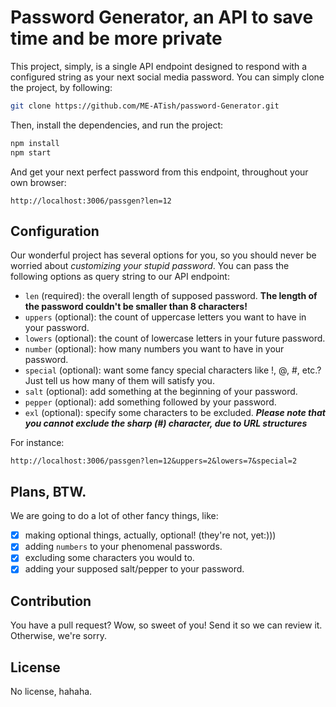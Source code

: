 # Password Generator, an API to save time and be more private

This project, simply, is a single API endpoint designed to respond with a configured string as your next social media password. You can simply clone the project, by following:

```bash
git clone https://github.com/ME-ATish/password-Generator.git
```

Then, install the dependencies, and run the project:

```bash
npm install
npm start
```

And get your next perfect password from this endpoint, throughout your own browser:

```http
http://localhost:3006/passgen?len=12
```

## Configuration

Our wonderful project has several options for you, so you should never be worried about _customizing your stupid password_. You can pass the following options as query string to our API endpoint:

- `len` (required): the overall length of supposed password. **The length of the password couldn't be smaller than 8 characters!**
- `uppers` (optional): the count of uppercase letters you want to have in your password.
- `lowers` (optional): the count of lowercase letters in your future password.
- `number` (optional): how many numbers you want to have in your password.
- `special` (optional): want some fancy special characters like !, @, #, etc.? Just tell us how many of them will satisfy you.
- `salt` (optional): add something at the beginning of your password.
- `pepper` (optional): add something followed by your password.
- `exl` (optional): specify some characters to be excluded. _**Please note that you cannot exclude the sharp (#) character, due to URL structures**_

For instance:

```http
http://localhost:3006/passgen?len=12&uppers=2&lowers=7&special=2
```

## Plans, BTW.

We are going to do a lot of other fancy things, like:

- [X] making optional things, actually, optional! (they're not, yet:)))
- [X] adding `numbers` to your phenomenal passwords.
- [X] excluding some characters you would to.
- [X] adding your supposed salt/pepper to your password.

## Contribution

You have a pull request? Wow, so sweet of you! Send it so we can review it. Otherwise, we're sorry.

## License

No license, hahaha.
